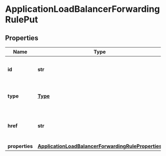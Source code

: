 # ApplicationLoadBalancerForwardingRulePut

## Properties
| Name | Type | Description | Notes |
| ------------ | ------------- | ------------- | ------------- |
| **id** | **str** | The resource&#39;s unique identifier. | [optional] [readonly]  |
| **type** | [**Type**](Type.md) | The type of object that has been created. | [optional]  |
| **href** | **str** | URL to the object representation (absolute path). | [optional] [readonly]  |
| **properties** | [**ApplicationLoadBalancerForwardingRuleProperties**](ApplicationLoadBalancerForwardingRuleProperties.md) |  |  |


